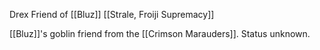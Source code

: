 Drex
Friend of [[Bluz]]
[[Strale, Froiji Supremacy]]

[[Bluz]]'s goblin friend from the [[Crimson Marauders]]. Status unknown.